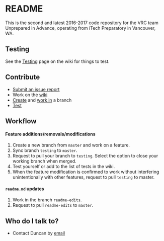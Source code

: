 # README #

This is the second and latest 2016-2017 code repository for the VRC team Unprepared in Advance, operating from iTech Preparatory in Vancouver, WA.  

## Testing ###
See the [Testing](https://bitbucket.org/unpreparedinadvance/starstruck2/wiki/Testing) page on the wiki for things to test.

## Contribute ###

* [Submit an issue report](https://bitbucket.org/unpreparedinadvance/starstruck2/issues/new)
* Work on the [wiki](https://bitbucket.org/unpreparedinadvance/starstruck2/wiki/Home)
* [Create](https://bitbucket.org/unpreparedinadvance/starstruck2/branch) and [work in](https://bitbucket.org/unpreparedinadvance/starstruck2/branches/) a branch
* [Test](https://bitbucket.org/unpreparedinadvance/starstruck2/wiki/Testing)

## Workflow ##

#### Feature additions/removals/modifications
1. Create a new branch from `master` and work on a feature.
2. Sync branch `testing` to `master`.
3. Request to pull your branch to `testing`. Select the option to close your working branch when merged.
4. Test yourself or add to the list of tests in the wiki.
5. When the feature modification is confirmed to work without interfering unintentionally with other features, request to pull `testing` to master.

#### `readme.md` updates
1. Work in the branch `readme-edits`.
2. Request to pull `readme-edits` to `master`.


## Who do I talk to? ###

* Contact Duncan by [email](mailto:legowerewolf@gmail.com)
